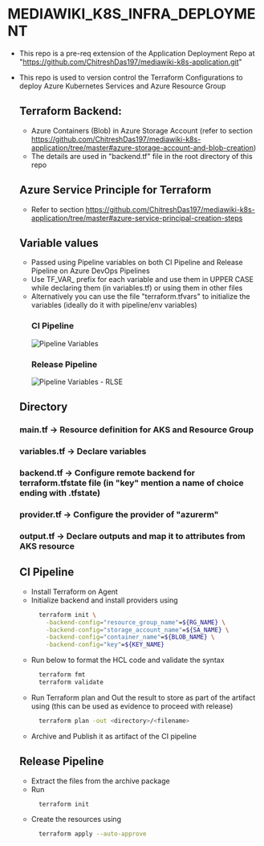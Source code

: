 
# MEDIAWIKI_K8S_INFRA_DEPLOYMENT

- This repo is a pre-req extension of the Application Deployment Repo at "https://github.com/ChitreshDas197/mediawiki-k8s-application.git"
- This repo is used to version control the Terraform Configurations to deploy Azure Kubernetes Services and Azure Resource Group
  ## Terraform Backend:
  - Azure Containers (Blob) in Azure Storage Account (refer to section https://github.com/ChitreshDas197/mediawiki-k8s-application/tree/master#azure-storage-account-and-blob-creation)
  - The details are used in "backend.tf" file in the root directory of this repo
  ## Azure Service Principle for Terraform
  - Refer to section https://github.com/ChitreshDas197/mediawiki-k8s-application/tree/master#azure-service-principal-creation-steps
  ## Variable values
  - Passed using Pipeline variables on both CI Pipeline and Release Pipeline on Azure DevOps Pipelines
  - Use TF_VAR_ prefix for each variable and use them in UPPER CASE while declaring them (in variables.tf) or using them in other files
  - Alternatively you can use the file "terraform.tfvars" to initialize the variables (ideally do it with pipeline/env variables)
    ### CI Pipeline
    ![Pipeline Variables](https://github.com/ChitreshDas197/mediawiki-k8s-application/assets/65863286/01a008f1-8d59-4ff2-b34a-31a1280dba46)
    ### Release Pipeline
    ![Pipeline Variables - RLSE](https://github.com/ChitreshDas197/mediawiki-k8s-application/assets/65863286/e6a2994e-7696-4f99-bfe1-f2729a953ad2)

  ## Directory
    ### main.tf -> Resource definition for AKS and Resource Group
    ### variables.tf -> Declare variables
    ### backend.tf -> Configure remote backend for terraform.tfstate file (in "key" mention a name of choice ending with .tfstate)
    ### provider.tf -> Configure the provider of "azurerm"
    ### output.tf -> Declare outputs and map it to attributes from AKS resource

  ## CI Pipeline
    - Install Terraform on Agent
    - Initialize backend and install providers using
        ```bash
          terraform init \
            -backend-config="resource_group_name"=${RG_NAME} \
            -backend-config="storage_account_name"=${SA_NAME} \
            -backend-config="container_name"=${BLOB_NAME} \
            -backend-config="key"=${KEY_NAME}
        ```
    - Run below to format the HCL code and validate the syntax
        ```bash
          terraform fmt
          terraform validate
        ```
    - Run Terraform plan and Out the result to store as part of the artifact using (this can be used as evidence to proceed with release)
        ```bash
          terraform plan -out <directory>/<filename>
        ```
    - Archive and Publish it as artifact of the CI pipeline
  ## Release Pipeline
    - Extract the files from the archive package
    - Run
        ```bash
          terraform init
        ```
    - Create the resources using
        ```bash
          terraform apply --auto-approve
        ```
  

